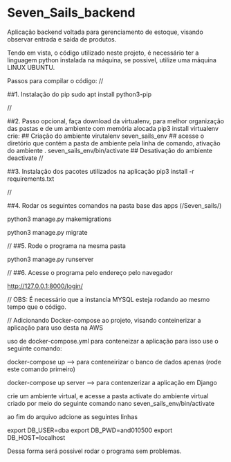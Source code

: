 # Seven_Sails_backend
Aplicação backend voltada para gerenciamento de estoque, visando observar entrada e saida de produtos.


Tendo em vista, o código utilizado neste projeto, é necessário ter a linguagem python instalada na máquina,
se possivel, utilize uma máquina LINUX UBUNTU.

Passos para compilar o código:
//

##1. Instalação do pip
sudo apt install python3-pip

//

##2. Passo opcional, faça download da virtualenv, para melhor organização das pastas e de um ambiente com memória alocada
 pip3 install virtualenv
       crie:
       ## Criação do ambiente
       virutalenv seven_sails_env
       ## acesse o diretório que contém a pasta de ambiente pela linha de comando, ativação do ambiente
       . seven_sails_env/bin/activate
       ## Desativação do ambiente
       deactivate
//

##3. Instalação dos pacotes utilizados na aplicação 
pip3 install -r requirements.txt

//

##4. Rodar os seguintes comandos na pasta base das apps (/Seven_sails/)

python3 manage.py makemigrations

python3 manage.py migrate

//
##5. Rode o programa na mesma pasta

python3 manage.py runserver

//
##6. Acesse o programa pelo endereço pelo navegador

http://127.0.0.1:8000/login/

//
OBS: É necessário que a instancia MYSQL esteja rodando ao mesmo tempo que o código.

// Adicionando Docker-compose ao projeto, visando conteinerizar a aplicação para uso desta na AWS

uso de docker-compose.yml para conteneizar a aplicação
para isso use o seguinte comando:

docker-compose up --> para conteneirizar o banco de dados apenas (rode este comando primeiro)

docker-compose up server --> para contenzerizar a aplicação em Django

crie um ambiente virtual, e acesse a pasta activate do ambiente virtual criado por meio do seguinte comando
nano seven_sails_env/bin/activate

ao fim do arquivo adcione as seguintes linhas

export DB_USER=dba
export DB_PWD=and010500
export DB_HOST=localhost

Dessa forma será possivel rodar o programa sem problemas.